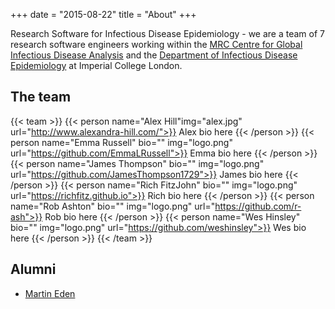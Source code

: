+++
date = "2015-08-22"
title = "About"
+++

Research Software for Infectious Disease Epidemiology - we are a team of 7 research software engineers working within the [MRC Centre for Global Infectious Disease Analysis](https://www.imperial.ac.uk/mrc-global-infectious-disease-analysis) and the [Department of Infectious Disease Epidemiology](https://www.imperial.ac.uk/school-public-health/infectious-disease-epidemiology) at Imperial College London.

## The team

{{< team >}}
{{< person name="Alex Hill"img="alex.jpg" url="http://www.alexandra-hill.com/">}}
Alex bio here
{{< /person >}}
{{< person name="Emma Russell" bio="" img="logo.png" url="https://github.com/EmmaLRussell">}}
Emma bio here
{{< /person >}}
{{< person name="James Thompson" bio="" img="logo.png" url="https://github.com/JamesThompson1729">}}
James bio here
{{< /person >}}
{{< person name="Rich FitzJohn" bio="" img="logo.png" url="https://richfitz.github.io">}}
Rich bio here
{{< /person >}}
{{< person name="Rob Ashton" bio="" img="logo.png" url="https://github.com/r-ash">}}
Rob bio here
{{< /person >}}
{{< person name="Wes Hinsley" bio="" img="logo.png" url="https://github.com/weshinsley">}}
Wes bio here
{{< /person >}}
{{< /team >}}

## Alumni

* [Martin Eden](https://github.com/martineden)
